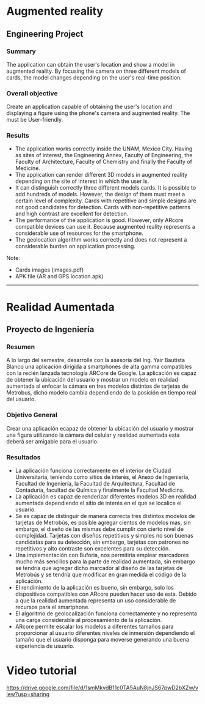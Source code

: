 # Augmented reality

## Engineering Project

### Summary
The application can obtain the user's location and show a model in augmented reality. By focusing the camera on three different models of cards, the model changes depending on the user's real-time position.

### Overall objective
Create an application capable of obtaining the user's location and displaying a figure using the phone's camera and augmented reality. The must be User-friendly.

### Results
* The application works correctly inside the UNAM, Mexico City. Having as sites of interest, the Engineering Annex, Faculty of Engineering, the Faculty of Architecture, Faculty of Chemistry and finally the Faculty of Medicine.
* The application can render different 3D models in augmented reality depending on the site of interest in which the user is.
* It can distinguish correctly three different models cards. It is possible to add hundreds of models. However, the design of them must meet a certain level of complexity. Cards with repetitive and simple designs are not good candidates for detection. Cards with non-repetitive patterns and high contrast are excellent for detection.
* The performance of the application is good. However, only ARcore compatible devices can use it. Because augmented reality represents a considerable use of resources for the smartphone.
* The geolocation algorithm works correctly and does not represent a considerable burden on application processing.

Note:
- Cards images (images.pdf)
- APK file (AR and GPS location.apk)

-----------------------------------------------------------------

# Realidad Aumentada

## Proyecto de Ingeniería

### Resumen
A lo largo del semestre, desarrolle con la asesoría del Ing. Yair Bautista Blanco una aplicación dirigida a smartphones de alta gamma compatibles con la recién lanzada tecnología ARCore de Google. La aplicación es capaz de obtener la ubicación del usuario y mostrar un modelo en realidad aumentada al enfocar la cámara en tres modelos distintos de tarjetas de Metrobus, dicho modelo cambia dependiendo de la posición en tiempo real del usuario.

### Objetivo General
Crear una aplicación ecapaz de obtener la ubicación del usuario y mostrar una figura utilizando la cámara del celular y realidad aumentada esta deberá ser amigable para el usuario.

### Resultados
* La aplicación funciona correctamente en el interior de Ciudad Universitaria, teniendo como sitios de interés, el Anexo de Ingeniería, Facultad de Ingeniería, la Facultad de Arquitectura, Facultad de Contaduría, facultad de Química y finalmente la Facultad Medicina.
* La aplicación es capaz de renderizar diferentes modelos 3D en realidad aumentada dependiendo el sitio de interés en el que se localice el usuario.
* Se es capaz de distinguir de manera correcta tres distintos modelos de tarjetas de Metrobús, es posible agregar cientos de modelos mas, sin embargo, el diseño de las mismas debe cumplir con cierto nivel de complejidad. Tarjetas con diseños repetitivos y simples no son buenas candidatas para su detección, sin embargo, tarjetas con patrones no repetitivos y alto contraste son excelentes para su detección.
* Una implementación con Buforia, nos permitiría emplear marcadores mucho más sencillos para la parte de realidad aumentada, sin embargo se tendría que agregar dicho marcador al diseño de las tarjetas de Metrobús y se tendría que modificar en gran medida el código de la aplicación.
* El rendimiento de la aplicación es bueno, sin embargo, solo los dispositivos compatibles con ARcore pueden hacer uso de esta. Debido a que la realidad aumentada representa un uso considerable de recursos para el smartphone.
* El algoritmo de geolocalización funciona correctamente y no representa una carga considerable al procesamiento de la aplicación.
* ARcore permite escalar los modelos a diferentes tamaños para proporcionar al usuario diferentes niveles de inmersión dependiendo el tamaño que el usuario disponga para moverse generando una buena experiencia de usuario.


# Video tutorial
https://drive.google.com/file/d/1smMkvdB11c0TA5AuN8jnJS67pwD2bXZw/view?usp=sharing